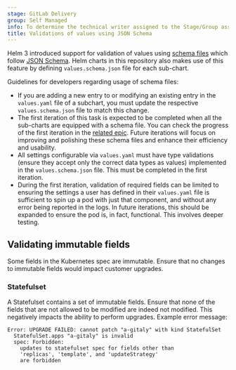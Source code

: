 ```yaml
---
stage: GitLab Delivery
group: Self Managed
info: To determine the technical writer assigned to the Stage/Group associated with this page, see https://handbook.gitlab.com/handbook/product/ux/technical-writing/#assignments
title: Validations of values using JSON Schema
---
```


Helm 3 introduced support for validation of values using
[schema files](https://helm.sh/docs/topics/charts/#schema-files) which follow
[JSON Schema](https://json-schema.org/). Helm charts in this repository also makes use
of this feature by defining `values.schema.json` file for each sub-chart.

Guidelines for developers regarding usage of schema files:

- If you are adding a new entry to or modifying an existing entry in the `values.yaml`
  file of a subchart, you must update the respective `values.schema.json` file to match
  this change.
- The first iteration of this task is expected to be completed when all the sub-charts
  are equipped with a schema file. You can check the progress of the first iteration in
  the [related epic](https://gitlab.com/groups/gitlab-org/charts/-/epics/8). Future
  iterations will focus on improving and polishing these schema files and enhance their
  efficiency and usability.
- All settings configurable via `values.yaml` must have type validations (ensure they
  accept only the correct data types as values) implemented in the `values.schema.json`
  file. This must be completed in the first iteration.
- During the first iteration, validation of required fields can be limited to ensuring
  the settings a user has defined in their `values.yaml` file is sufficient to spin up a
  pod with just that component, and without any error being reported in the logs. In
  future iterations, this should be expanded to ensure the pod is, in fact, functional.
  This involves deeper testing.

## Validating immutable fields

Some fields in the Kubernetes spec are immutable. Ensure that no changes to
immutable fields would impact customer upgrades.

### Statefulset

A Statefulset contains a set of immutable fields. Ensure
that none of the fields that are not allowed to be modified
are indeed not modified. This negatively impacts the ability
to perform upgrades. Example error message:

```plaintext
Error: UPGRADE FAILED: cannot patch "a-gitaly" with kind StatefulSet
  StatefulSet.apps "a-gitaly" is invalid
  spec: Forbidden:
    updates to statefulset spec for fields other than
    'replicas', 'template', and 'updateStrategy'
    are forbidden
```

